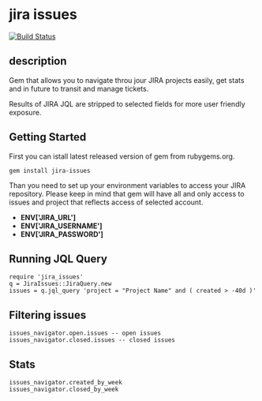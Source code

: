 jira issues
===========

[![Build Status](https://travis-ci.org/filipjakubowski/jira_issues.svg?branch=master)](https://travis-ci.org/filipjakubowski/jira_issues)

## description

Gem that allows you to navigate throu jour JIRA projects easily, get stats and in future to transit and manage tickets. 

Results of JIRA JQL are stripped to selected fields for more user friendly exposure. 

## Getting Started

First you can istall latest released version of gem from rubygems.org. 
```
gem install jira-issues
```

Than you need to set up your environment variables to access your JIRA repository. 
Please keep in mind that gem will have all and only access to issues and project that reflects access of selected account. 

- **ENV['JIRA_URL']**
- **ENV['JIRA_USERNAME']**
- **ENV['JIRA_PASSWORD']**  

## Running JQL Query

```
require 'jira_issues'
q = JiraIssues::JiraQuery.new
issues = q.jql_query 'project = "Project Name" and ( created > -40d )'
```

## Filtering issues

```
issues_navigator.open.issues -- open issues
issues_navigator.closed.issues -- closed issues
```

## Stats

```
issues_navigator.created_by_week
issues_navigator.closed_by_week
```
